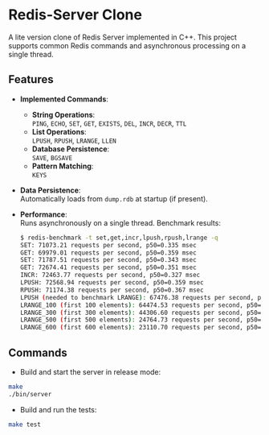# Redis-Server Clone

A lite version clone of Redis Server implemented in C++. This project supports common Redis commands and asynchronous processing on a single thread.

## Features

- **Implemented Commands**:
  - **String Operations**:  
    `PING`, `ECHO`, `SET`, `GET`, `EXISTS`, `DEL`, `INCR`, `DECR`, `TTL`
  - **List Operations**:  
    `LPUSH`, `RPUSH`, `LRANGE`, `LLEN`
  - **Database Persistence**:  
    `SAVE`, `BGSAVE`
  - **Pattern Matching**:  
    `KEYS`

- **Data Persistence**:  
  Automatically loads from `dump.rdb` at startup (if present).

- **Performance**:  
  Runs asynchronously on a single thread. Benchmark results:
  ```bash
  $ redis-benchmark -t set,get,incr,lpush,rpush,lrange -q
  SET: 71073.21 requests per second, p50=0.335 msec
  GET: 69979.01 requests per second, p50=0.359 msec
  SET: 71787.51 requests per second, p50=0.343 msec
  GET: 72674.41 requests per second, p50=0.351 msec
  INCR: 72463.77 requests per second, p50=0.327 msec
  LPUSH: 72568.94 requests per second, p50=0.359 msec
  RPUSH: 71174.38 requests per second, p50=0.367 msec
  LPUSH (needed to benchmark LRANGE): 67476.38 requests per second, p50=0.391 msec
  LRANGE_100 (first 100 elements): 64474.53 requests per second, p50=0.375 msec
  LRANGE_300 (first 300 elements): 44306.60 requests per second, p50=0.551 msec
  LRANGE_500 (first 500 elements): 24764.73 requests per second, p50=0.935 msec
  LRANGE_600 (first 600 elements): 23110.70 requests per second, p50=1.071 msec
  ```

## Commands

- Build and start the server in release mode:
```bash
make
./bin/server
```
- Build and run the tests:
```bash
make test
```
